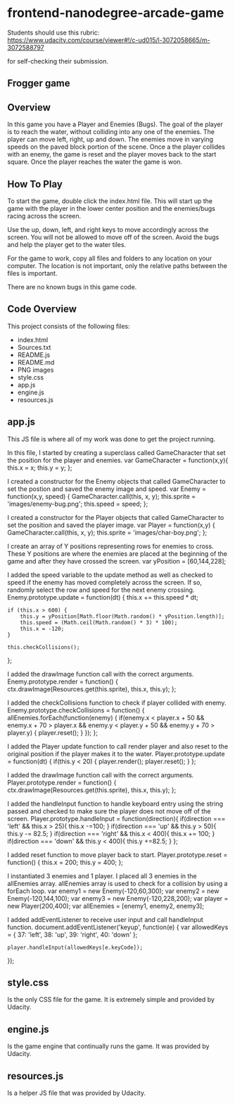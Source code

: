 frontend-nanodegree-arcade-game
===============================

Students should use this rubric: https://www.udacity.com/course/viewer#!/c-ud015/l-3072058665/m-3072588797

for self-checking their submission.

Frogger game
------------

Overview
--------
In this game you have a Player and Enemies (Bugs). The goal of the player is
to reach the water, without colliding into any one of the enemies. The player
can move left, right, up and down. The enemies move in varying speeds on the
paved block portion of the scene. Once a the player collides with an enemy, 
the game is reset and the player moves back to the start square. Once the 
player reaches the water the game is won.

How To Play
-----------
To start the game, double click the index.html file. This will start up the
game with the player in the lower center position and the enemies/bugs racing 
across the screen.

Use the up, down, left, and right keys to move accordingly across the screen. 
You will not be allowed to move off of the screen. Avoid the bugs and help the 
player get to the water tiles.

For the game to work, copy all files and folders to any location on your 
computer. The location is not important, only the relative paths between the 
files is important.

There are no known bugs in this game code.

Code Overview
-------------
This project consists of the following files:
- index.html
- Sources.txt
- README.js
- README.md
- PNG images
- style.css
- app.js
- engine.js
- resources.js

app.js
------
This JS file is where all of my work was done to get the project running.

In this file, I started by creating a superclass called GameCharacter that
set the position for the player and enemies.
var GameCharacter = function(x,y){
    this.x = x;
    this.y = y;
};

I created a constructor for the Enemy objects that called GameCharacter
to set the postion and saved the enemy image and speed.
var Enemy = function(x,y, speed) {
    GameCharacter.call(this, x, y);
    this.sprite = 'images/enemy-bug.png';
    this.speed = speed;
};

I created a constructor for the Player objects that called GameCharacter
to set the position and saved the player image.
var Player = function(x,y) {
    GameCharacter.call(this, x, y);
    this.sprite = 'images/char-boy.png';
};

I create an array of Y positions representing rows for enemies to cross.
These Y positions are where the enemies are placed at the beginning of the
game and after they have crossed the screen.
var yPosition = [60,144,228];

I added the speed variable to the update method as well as checked to speed
if the enemy has moved completely across the screen. If so, randomly select
the row and speed for the next enemy crossing.
Enemy.prototype.update = function(dt) {
    this.x += this.speed * dt;

    if (this.x > 600) {
        this.y = yPosition[Math.floor(Math.random() * yPosition.length)];
        this.speed = (Math.ceil(Math.random() * 3) * 100);
        this.x = -120;
    }

    this.checkCollisions();
};

I added the drawImage function call with the correct arguments.
Enemy.prototype.render = function() {
    ctx.drawImage(Resources.get(this.sprite), this.x, this.y);
};

I added the checkCollisions function to check if player collided with enemy.
Enemy.prototype.checkCollisions = function() {
    allEnemies.forEach(function(enemy) {
        if(enemy.x < player.x + 50 &&
           enemy.x + 70 > player.x &&
           enemy.y < player.y + 50 &&
           enemy.y + 70 > player.y) {
                player.reset();
        }
    });
};

I added the Player update function to call render player and also reset to the
original position if the player makes it to the water.
Player.prototype.update = function(dt) {
    if(this.y < 20) {
        player.render();
        player.reset();
    }
};

I added the drawImage function call with the correct arguments.
Player.prototype.render = function() {
    ctx.drawImage(Resources.get(this.sprite), this.x, this.y);
};

I added the handleInput function to handle keyboard entry using the string 
passed and checked to make sure the player does not move off of the screen.
Player.prototype.handleInput = function(direction){
    if(direction === 'left' && this.x > 25){
        this.x -=100;
    }
    if(direction === 'up' && this.y > 50){
        this.y -= 82.5;
    }
    if(direction === 'right' && this.x < 400){
        this.x += 100;
    }
    if(direction === 'down' && this.y < 400){
        this.y +=82.5;
    }
};

I added reset function to move player back to start.
Player.prototype.reset = function() {
    this.x = 200;
    this.y = 400;
};

I instantiated 3 enemies and 1 player. I placed all 3 enemies in the allEnemies
array. allEnemies array is used to check for a collision by using a forEach 
loop.
var enemy1 = new Enemy(-120,60,300);
var enemy2 = new Enemy(-120,144,100);
var enemy3 = new Enemy(-120,228,200);
var player = new Player(200,400);
var allEnemies = [enemy1, enemy2, enemy3];

I added addEventListener to receive user input and call handleInput function.
document.addEventListener('keyup', function(e) {
    var allowedKeys = {
        37: 'left',
        38: 'up',
        39: 'right',
        40: 'down'
    };

    player.handleInput(allowedKeys[e.keyCode]);
});


style.css
---------
Is the only CSS file for the game. It is extremely simple and provided by Udacity.

engine.js
---------
Is the game engine that continually runs the game. It was provided by Udacity.

resources.js
------------
Is a helper JS file that was provided by Udacity.